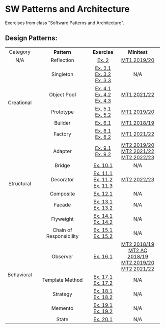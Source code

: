 # SW Patterns and Architecture

Exercises from class "Software Patterns and Architecture".

## Design Patterns:

<style>
    td {
        text-align: center;
    }
</style>

<table>
    <tr>
        <td>Category</td>
        <th>Pattern</th>
        <th>Exercise</th>
        <th>Minitest</th>
    </tr>
    <tr>
        <td>N/A</td>
        <td>Reflection</td>
        <td><a href="Exs/Ex02">Ex. 2</a></td>
        <td><a href="Minitests/MT1_19_20">MT1 2019/20</a></td>
    </tr>
    <tr>
        <td rowspan="5">Creational</td>
        <td>Singleton</td>
        <td>
            <a href="Exs/Ex03_1">Ex. 3.1</a>
            <br>
            <a href="Exs/Ex03_2">Ex. 3.2</a>
            <br>
            <a href="Exs/Ex03_3">Ex. 3.3</a>
        </td>
        <td>N/A</td>
    </tr>
    <tr>
        <td>Object Pool</td>
        <td>
            <a href="Exs/Ex04_1">Ex. 4.1</a>
            <br>
            <a href="Exs/Ex04_2">Ex. 4.2</a>
            <br>
            <a href="Exs/Ex04_3">Ex. 4.3</a>
        </td>
        <td><a href="Minitests/MT1_21_22">MT1 2021/22</a></td>
    </tr>
    <tr>
        <td>Prototype</td>
        <td>
            <a href="Exs/Ex05_1">Ex. 5.1</a>
            <br>
            <a href="Exs/Ex05_2">Ex. 5.2</a>
        </td>
        <td><a href="Minitests/MT1_19_20">MT1 2019/20</a></td>
    </tr>
    <tr>
        <td>Builder</td>
        <td><a href="Exs/Ex06_1">Ex. 6.1</a></td>
        <td><a href="Minitests/MT1_18_19">MT1 2018/19</a></td>
    </tr>
    <tr>
        <td>Factory</td>
        <td>
            <a href="Exs/Ex08_1">Ex. 8.1</a>
            <br>
            <a href="Exs/Ex08_2">Ex. 8.2</a>
        </td>
        <td><a href="Minitests/MT1_21_22">MT1 2021/22</a></td>
    </tr>
    <tr>
        <td rowspan="6">Structural</td>
        <td>Adapter</td>
        <td>
            <a href="Exs/Ex09_1">Ex. 9.1</a>
            <br>
            <a href="Exs/Ex09_2">Ex. 9.2</a>
        </td>
        <td>
            <a href="Minitests/MT2_19_20">MT2 2019/20</a>
            <br>
            <a href="Minitests/MT2_21_22">MT2 2021/22</a>
            <br>
            <a href="Minitests/MT2_22_23">MT2 2022/23</a>
        </td>
    </tr>
    <tr>
        <td>Bridge</td>
        <td><a href="Exs/Ex10_1">Ex. 10.1</a></td>
        <td>N/A</td>
    </tr>
    <tr>
        <td>Decorator</td>
        <td>
            <a href="Exs/Ex11_1">Ex. 11.1</a>
            <br>
            <a href="Exs/Ex11_2">Ex. 11.2</a>
            <br>
            <a href="Exs/Ex11_3">Ex. 11.3</a>
        </td>
        <td><a href="Minitests/MT2_22_23">MT2 2022/23</a></td>
    </tr>
    <tr>
        <td>Composite</td>
        <td><a href="Exs/Ex12_1">Ex. 12.1</a></td>
        <td>N/A</td>
    </tr>
    <tr>
        <td>Facade</td>
        <td>
            <a href="Exs/Ex13_1">Ex. 13.1</a>
            <br>
            <a href="Exs/Ex13_2">Ex. 13.2</a>
        </td>
        <td>N/A</td>
    </tr>
    <tr>
        <td>Flyweight</td>
        <td>
            <a href="Exs/Ex14_1">Ex. 14.1</a>
            <br>
            <a href="Exs/Ex14_2">Ex. 14.2</a>
        </td>
        <td>N/A</td>
    </tr>
    <tr>
        <td rowspan="6">Behavioral</td>
        <td>Chain of Responsibility</td>
        <td>
            <a href="Exs/Ex15_1">Ex. 15.1</a>
            <br>
            <a href="Exs/Ex15_2">Ex. 15.2</a>
        </td>
        <td>N/A</td>
    </tr>
    <tr>
        <td>Observer</td>
        <td><a href="Exs/Ex16_1">Ex. 16.1</a></td>
        <td>
            <a href="Minitests/MT2_18_19">MT2 2018/19</a>
            <br>
            <a href="Minitests/MT2_AC_18_19">MT2 AC 2018/19</a>
            <br>
            <a href="Minitests/MT2_19_20">MT2 2019/20</a>
            <br>
            <a href="Minitests/MT2_21_22">MT2 2021/22</a>
        </td>
    </tr>
    <tr>
        <td>Template Method</td>
        <td>
            <a href="Exs/Ex17_1">Ex. 17.1</a>
            <br>
            <a href="Exs/Ex17_2">Ex. 17.2</a>
        </td>
        <td>N/A</td>
    </tr>
    <tr>
        <td>Strategy</td>
        <td>
            <a href="Exs/Ex18_1">Ex. 18.1</a>
            <br>
            <a href="Exs/Ex18_2">Ex. 18.2</a>
        </td>
        <td>N/A</td>
    </tr>
    <tr>
        <td>Memento</td>
        <td>
            <a href="Exs/Ex19_1">Ex. 19.1</a>
            <br>
            <a href="Exs/Ex19_2">Ex. 19.2</a>
        </td>
        <td>N/A</td>
    </tr>
    <tr>
        <td>State</td>
        <td>
            <a href="Exs/Ex20_1">Ex. 20.1</a>
        </td>
        <td>N/A</td>
</table>